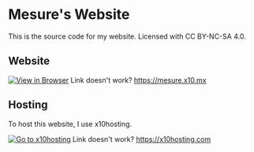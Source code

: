 # Mesure's Website

This is the source code for my website.
Licensed with CC BY-NC-SA 4.0.

## Website

[![View in Browser](https://github.com/Mesure73L/Mesures-Website/assets/115181664/b59a70c1-d8f6-44ca-9bd7-d6ba508d517a)](https://mesure.x10.mx/)
Link doesn't work? <https://mesure.x10.mx>

## Hosting

To host this website, I use x10hosting.

[![Go to x10hosting](https://github.com/Mesure73L/Mesures-Website/assets/115181664/ce7312be-77f1-4e1a-83cb-51fa31c10edd)](https://x10hosting.com)
Link doesn't work? <https://x10hosting.com>
